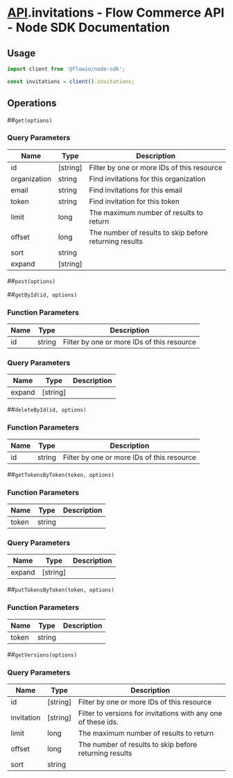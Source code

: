 # [API](README.md).invitations - Flow Commerce API - Node SDK Documentation

## Usage

```JavaScript
import client from '@flowio/node-sdk';

const invitations = client().invitations;
```

## Operations

##`get(options)`


### Query Parameters

| Name  | Type | Description |
| ---- | ---- | ---- |
| id | [string] | Filter by one or more IDs of this resource |
| organization | string | Find invitations for this organization |
| email | string | Find invitations for this email |
| token | string | Find invitation for this token |
| limit | long | The maximum number of results to return |
| offset | long | The number of results to skip before returning results |
| sort | string |  |
| expand | [string] |  |

##`post(options)`



##`getById(id, options)`

### Function Parameters

| Name  | Type | Description |
| ---- | ---- | ---- |
| id | string | Filter by one or more IDs of this resource |

### Query Parameters

| Name  | Type | Description |
| ---- | ---- | ---- |
| expand | [string] |  |

##`deleteById(id, options)`

### Function Parameters

| Name  | Type | Description |
| ---- | ---- | ---- |
| id | string | Filter by one or more IDs of this resource |


##`getTokensByToken(token, options)`

### Function Parameters

| Name  | Type | Description |
| ---- | ---- | ---- |
| token | string |  |

### Query Parameters

| Name  | Type | Description |
| ---- | ---- | ---- |
| expand | [string] |  |

##`putTokensByToken(token, options)`

### Function Parameters

| Name  | Type | Description |
| ---- | ---- | ---- |
| token | string |  |


##`getVersions(options)`


### Query Parameters

| Name  | Type | Description |
| ---- | ---- | ---- |
| id | [string] | Filter by one or more IDs of this resource |
| invitation | [string] | Filter to versions for invitations with any one of these ids. |
| limit | long | The maximum number of results to return |
| offset | long | The number of results to skip before returning results |
| sort | string |  |

